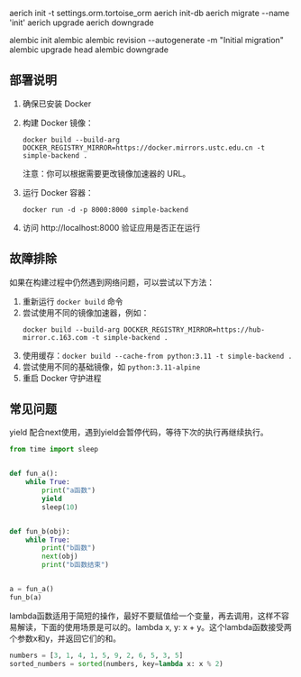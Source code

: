 aerich init -t settings.orm.tortoise_orm
aerich init-db
aerich migrate --name 'init'
aerich upgrade
aerich downgrade

alembic init alembic
alembic revision --autogenerate -m "Initial migration"
alembic upgrade head
alembic downgrade

## 部署说明

1. 确保已安装 Docker

2. 构建 Docker 镜像：
   ```
   docker build --build-arg DOCKER_REGISTRY_MIRROR=https://docker.mirrors.ustc.edu.cn -t simple-backend .
   ```
   注意：你可以根据需要更改镜像加速器的 URL。

3. 运行 Docker 容器：
   ```
   docker run -d -p 8000:8000 simple-backend
   ```

4. 访问 http://localhost:8000 验证应用是否正在运行

## 故障排除

如果在构建过程中仍然遇到网络问题，可以尝试以下方法：

1. 重新运行 `docker build` 命令
2. 尝试使用不同的镜像加速器，例如：
   ```
   docker build --build-arg DOCKER_REGISTRY_MIRROR=https://hub-mirror.c.163.com -t simple-backend .
   ```
3. 使用缓存：`docker build --cache-from python:3.11 -t simple-backend .`
4. 尝试使用不同的基础镜像，如 `python:3.11-alpine`
5. 重启 Docker 守护进程

## 常见问题

yield 配合next使用，遇到yield会暂停代码，等待下次的执行再继续执行。

```python
from time import sleep


def fun_a():
    while True:
        print("a函数")
        yield
        sleep(10)


def fun_b(obj):
    while True:
        print("b函数")
        next(obj)
        print("b函数结束")


a = fun_a()
fun_b(a)
```

lambda函数适用于简短的操作，最好不要赋值给一个变量，再去调用，这样不容易解读，下面的使用场景是可以的。lambda x, y: x +
y。这个lambda函数接受两个参数x和y，并返回它们的和。

```python
numbers = [3, 1, 4, 1, 5, 9, 2, 6, 5, 3, 5]
sorted_numbers = sorted(numbers, key=lambda x: x % 2)
```



